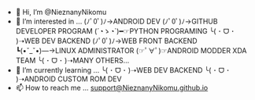 - 👋 Hi, I’m @NieznanyNikomu
- 👀 I’m interested in ...
(ﾉﾟ0ﾟ)ﾉ→ANDROID DEV
(ﾉﾟ0ﾟ)ﾉ→GITHUB DEVELOPER PROGRAM
(´◔ゝ◔`)━☞PYTHON PROGRAMING
╰( ･ ᗜ ･ )➝WEB DEV BACKEND
(ﾉﾟ0ﾟ)ﾉ→WEB FRONT BACKEND
┗(•ˇ_ˇ•)―→LINUX ADMINISTRATOR
(☞ﾟ∀ﾟ)☞ANDROID MODDER XDA TEAM
╰( ･ ᗜ ･ )➝MANY OTHERS...
- 🌱 I’m currently learning ...
╰( ･ ᗜ ･ )➝WEB DEV BACKEND
╰( ･ ᗜ ･ )➝ANDROID CUSTOM ROM DEV
- 📫 How to reach me ...
support@NieznanyNikomu.github.io
